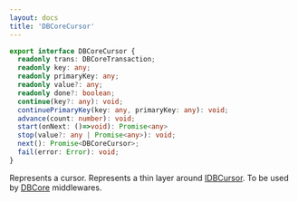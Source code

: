 ```yaml
---
layout: docs
title: 'DBCoreCursor'
---
```


```ts
export interface DBCoreCursor {
  readonly trans: DBCoreTransaction;
  readonly key: any;
  readonly primaryKey: any;
  readonly value?: any;
  readonly done?: boolean;
  continue(key?: any): void;
  continuePrimaryKey(key: any, primaryKey: any): void;
  advance(count: number): void;
  start(onNext: ()=>void): Promise<any>
  stop(value?: any | Promise<any>): void;
  next(): Promise<DBCoreCursor>;
  fail(error: Error): void;
}
```

Represents a cursor. Represents a thin layer around [IDBCursor](https://developer.mozilla.org/en-US/docs/Web/API/IDBCursor). To be used by [DBCore](DBCore) middlewares.

